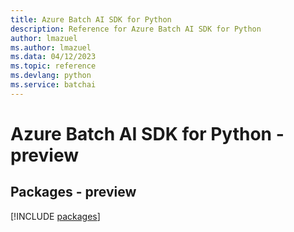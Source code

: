 ```yaml
---
title: Azure Batch AI SDK for Python
description: Reference for Azure Batch AI SDK for Python
author: lmazuel
ms.author: lmazuel
ms.data: 04/12/2023
ms.topic: reference
ms.devlang: python
ms.service: batchai
---
```

# Azure Batch AI SDK for Python - preview
## Packages - preview
[!INCLUDE [packages](batch-ai-index.md)]